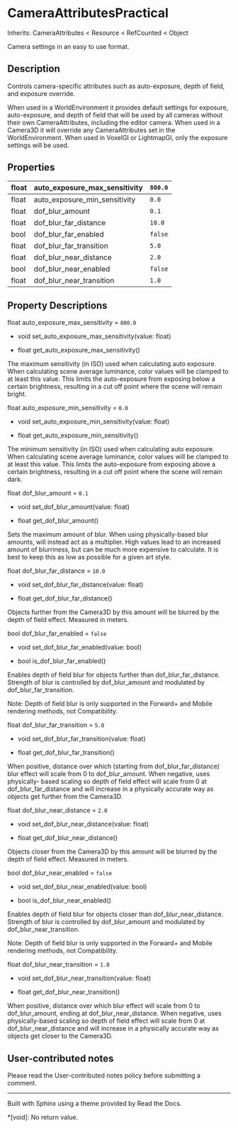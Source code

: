 # CameraAttributesPractical

Inherits: CameraAttributes < Resource < RefCounted < Object

Camera settings in an easy to use format.

## Description

Controls camera-specific attributes such as auto-exposure, depth of field, and
exposure override.

When used in a WorldEnvironment it provides default settings for exposure,
auto-exposure, and depth of field that will be used by all cameras without
their own CameraAttributes, including the editor camera. When used in a
Camera3D it will override any CameraAttributes set in the WorldEnvironment.
When used in VoxelGI or LightmapGI, only the exposure settings will be used.

## Properties

float | auto_exposure_max_sensitivity | `800.0`  
---|---|---  
float | auto_exposure_min_sensitivity | `0.0`  
float | dof_blur_amount | `0.1`  
float | dof_blur_far_distance | `10.0`  
bool | dof_blur_far_enabled | `false`  
float | dof_blur_far_transition | `5.0`  
float | dof_blur_near_distance | `2.0`  
bool | dof_blur_near_enabled | `false`  
float | dof_blur_near_transition | `1.0`  
  
## Property Descriptions

float auto_exposure_max_sensitivity = `800.0`

  * void set_auto_exposure_max_sensitivity(value: float)

  * float get_auto_exposure_max_sensitivity()

The maximum sensitivity (in ISO) used when calculating auto exposure. When
calculating scene average luminance, color values will be clamped to at least
this value. This limits the auto-exposure from exposing below a certain
brightness, resulting in a cut off point where the scene will remain bright.

float auto_exposure_min_sensitivity = `0.0`

  * void set_auto_exposure_min_sensitivity(value: float)

  * float get_auto_exposure_min_sensitivity()

The minimum sensitivity (in ISO) used when calculating auto exposure. When
calculating scene average luminance, color values will be clamped to at least
this value. This limits the auto-exposure from exposing above a certain
brightness, resulting in a cut off point where the scene will remain dark.

float dof_blur_amount = `0.1`

  * void set_dof_blur_amount(value: float)

  * float get_dof_blur_amount()

Sets the maximum amount of blur. When using physically-based blur amounts,
will instead act as a multiplier. High values lead to an increased amount of
blurriness, but can be much more expensive to calculate. It is best to keep
this as low as possible for a given art style.

float dof_blur_far_distance = `10.0`

  * void set_dof_blur_far_distance(value: float)

  * float get_dof_blur_far_distance()

Objects further from the Camera3D by this amount will be blurred by the depth
of field effect. Measured in meters.

bool dof_blur_far_enabled = `false`

  * void set_dof_blur_far_enabled(value: bool)

  * bool is_dof_blur_far_enabled()

Enables depth of field blur for objects further than dof_blur_far_distance.
Strength of blur is controlled by dof_blur_amount and modulated by
dof_blur_far_transition.

Note: Depth of field blur is only supported in the Forward+ and Mobile
rendering methods, not Compatibility.

float dof_blur_far_transition = `5.0`

  * void set_dof_blur_far_transition(value: float)

  * float get_dof_blur_far_transition()

When positive, distance over which (starting from dof_blur_far_distance) blur
effect will scale from 0 to dof_blur_amount. When negative, uses physically-
based scaling so depth of field effect will scale from 0 at
dof_blur_far_distance and will increase in a physically accurate way as
objects get further from the Camera3D.

float dof_blur_near_distance = `2.0`

  * void set_dof_blur_near_distance(value: float)

  * float get_dof_blur_near_distance()

Objects closer from the Camera3D by this amount will be blurred by the depth
of field effect. Measured in meters.

bool dof_blur_near_enabled = `false`

  * void set_dof_blur_near_enabled(value: bool)

  * bool is_dof_blur_near_enabled()

Enables depth of field blur for objects closer than dof_blur_near_distance.
Strength of blur is controlled by dof_blur_amount and modulated by
dof_blur_near_transition.

Note: Depth of field blur is only supported in the Forward+ and Mobile
rendering methods, not Compatibility.

float dof_blur_near_transition = `1.0`

  * void set_dof_blur_near_transition(value: float)

  * float get_dof_blur_near_transition()

When positive, distance over which blur effect will scale from 0 to
dof_blur_amount, ending at dof_blur_near_distance. When negative, uses
physically-based scaling so depth of field effect will scale from 0 at
dof_blur_near_distance and will increase in a physically accurate way as
objects get closer to the Camera3D.

## User-contributed notes

Please read the User-contributed notes policy before submitting a comment.

* * *

Built with Sphinx using a theme provided by Read the Docs.

  *[void]: No return value.

